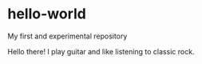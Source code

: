 # hello-world
My first and experimental repository

Hello there! I play guitar and like listening to classic rock.
